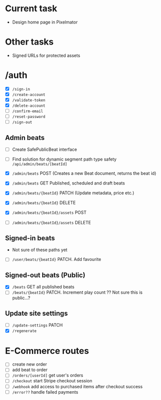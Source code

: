 # Current task

- Design home page in Pixelmator

# Other tasks

- Signed URLs for protected assets

# /auth

- [x] `/sign-in`
- [x] `/create-account`
- [x] `/validate-token`
- [x] `/delete-account`
- [ ] `/confirm-email`
- [ ] `/reset-password`
- [ ] `/sign-out`

## Admin beats

- [ ] Create SafePublicBeat interface
- [ ] Find solution for dynamic segment path type safety `/api/admin/beats/[beatId]`

- [x] `/admin/beats` POST (Creates a new Beat document, returns the beat id)
- [x] `/admin/beats` GET Published, scheduled and draft beats
- [x] `/admin/beats/{beatId}` PATCH (Update metadata, price etc.)
- [x] `/admin/beats/{beatId}` DELETE
- [x] `/admin/beats/{beatId}/assets` POST
- [ ] `/admin/beats/{beatId}/assets` DELETE

## Signed-in beats

- Not sure of these paths yet
- [ ] `/user/beats/{beatId}` PATCH. Add favourite

## Signed-out beats (Public)

- [x] `/beats` GET all published beats
- [ ] `/beats/{beatId}` PATCH. Increment play count ?? Not sure this is public...?

## Update site settings

- [ ] `/update-settings` PATCH
- [x] `/regenerate`

# E-Commerce routes

- [ ] create new order
- [ ] add beat to order
- [ ] `/orders/[userId]` get user's orders
- [ ] `/checkout` start Stripe checkout session
- [ ] `/webhook` add access to purchased items after checkout success
- [ ] `/error??` handle failed payments

